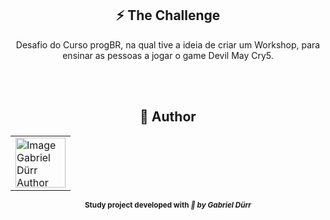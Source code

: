 <h2 id="the_challenge"  align="center">⚡ The Challenge  </h2>


<p  align="center">Desafio do Curso progBR, na qual tive a ideia de criar um Workshop, para ensinar as pessoas a jogar o game Devil May Cry5. </p>




<br><br>

<h2 id = "author" align="center"> 🎨 Author</h2>

<table align="center">
  <tr>
      <td>
      <a href="https://github.com/gabriel-durr">
        <img src="https://i.pinimg.com/736x/2d/0a/52/2d0a524829bc30e731bddac6fa0a0d08.jpg" width="80px;" alt="Image Gabriel Dürr Author"/><br>
      </a>
      </td>
  </tr>
</table>


<div align="center">
<sub><b>Study project developed with<em> 💜 by Gabriel Dürr</em></b></sub>
</div>
